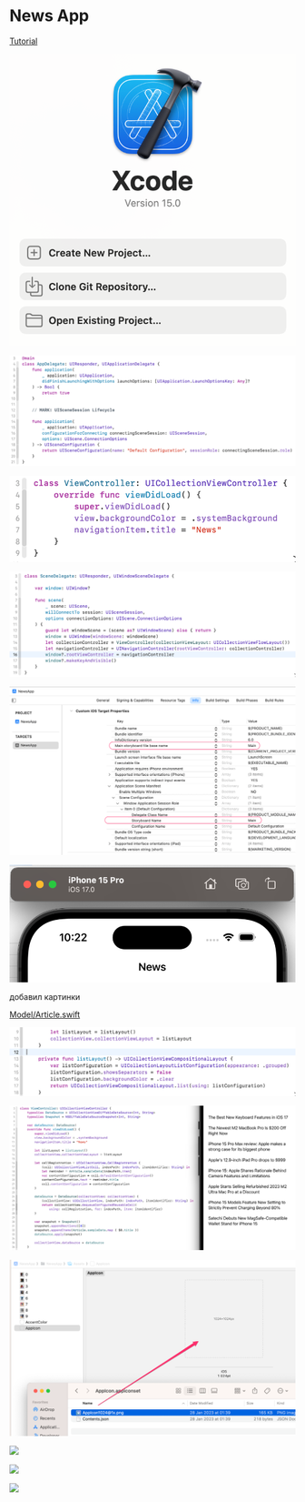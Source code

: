 #  News App


[Tutorial](https://developer.apple.com/tutorials/app-dev-training/getting-started-with-today)

![](img/01.png)

![](img/02.png)

![](img/03.png)

![](img/04.png)

![](img/05.png)

![](img/06.png)

добавил картинки

[Model/Article.swift](https://raw.githubusercontent.com/VladimirFibe/Swift/main/UIKit/UIResponder/UIView/UIScrollView/UICollectionView/NewsApp/NewsApp/Model/Article.swift)


![](img/07.png)

![](img/08.png)

![](img/09.png)

![](img/10.png)

![](img/11.png)

![](img/12.png)
